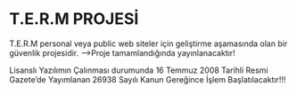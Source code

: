 # T.E.R.M PROJESİ
T.E.R.M personal veya public web siteler için geliştirme aşamasında olan bir güvenlik projesidir. -->Proje tamamlandığında yayınlanacaktır!

Lisanslı Yazılımın Çalınması durumunda 16 Temmuz 2008 Tarihli Resmi Gazete’de Yayımlanan 26938 Sayılı Kanun Gereğince İşlem Başlatılacaktır!!!
